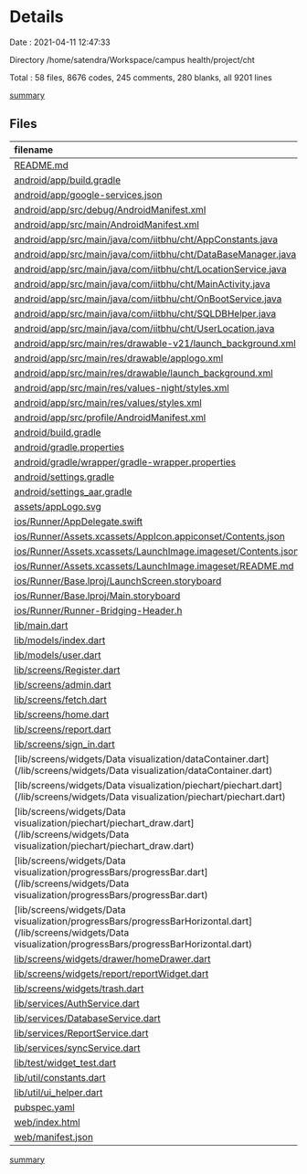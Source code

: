# Details

Date : 2021-04-11 12:47:33

Directory /home/satendra/Workspace/campus health/project/cht

Total : 58 files,  8676 codes, 245 comments, 280 blanks, all 9201 lines

[summary](results.md)

## Files
| filename | language | code | comment | blank | total |
| :--- | :--- | ---: | ---: | ---: | ---: |
| [README.md](/README.md) | Markdown | 10 | 0 | 7 | 17 |
| [android/app/build.gradle](/android/app/build.gradle) | Groovy | 48 | 3 | 8 | 59 |
| [android/app/google-services.json](/android/app/google-services.json) | JSON | 92 | 0 | 0 | 92 |
| [android/app/src/debug/AndroidManifest.xml](/android/app/src/debug/AndroidManifest.xml) | XML | 4 | 3 | 1 | 8 |
| [android/app/src/main/AndroidManifest.xml](/android/app/src/main/AndroidManifest.xml) | XML | 51 | 11 | 4 | 66 |
| [android/app/src/main/java/com/iitbhu/cht/AppConstants.java](/android/app/src/main/java/com/iitbhu/cht/AppConstants.java) | Java | 9 | 0 | 1 | 10 |
| [android/app/src/main/java/com/iitbhu/cht/DataBaseManager.java](/android/app/src/main/java/com/iitbhu/cht/DataBaseManager.java) | Java | 126 | 1 | 19 | 146 |
| [android/app/src/main/java/com/iitbhu/cht/LocationService.java](/android/app/src/main/java/com/iitbhu/cht/LocationService.java) | Java | 74 | 37 | 14 | 125 |
| [android/app/src/main/java/com/iitbhu/cht/MainActivity.java](/android/app/src/main/java/com/iitbhu/cht/MainActivity.java) | Java | 73 | 8 | 10 | 91 |
| [android/app/src/main/java/com/iitbhu/cht/OnBootService.java](/android/app/src/main/java/com/iitbhu/cht/OnBootService.java) | Java | 39 | 6 | 3 | 48 |
| [android/app/src/main/java/com/iitbhu/cht/SQLDBHelper.java](/android/app/src/main/java/com/iitbhu/cht/SQLDBHelper.java) | Java | 77 | 4 | 9 | 90 |
| [android/app/src/main/java/com/iitbhu/cht/UserLocation.java](/android/app/src/main/java/com/iitbhu/cht/UserLocation.java) | Java | 92 | 0 | 18 | 110 |
| [android/app/src/main/res/drawable-v21/launch_background.xml](/android/app/src/main/res/drawable-v21/launch_background.xml) | XML | 9 | 2 | 3 | 14 |
| [android/app/src/main/res/drawable/applogo.xml](/android/app/src/main/res/drawable/applogo.xml) | XML | 5,095 | 0 | 1 | 5,096 |
| [android/app/src/main/res/drawable/launch_background.xml](/android/app/src/main/res/drawable/launch_background.xml) | XML | 9 | 2 | 2 | 13 |
| [android/app/src/main/res/values-night/styles.xml](/android/app/src/main/res/values-night/styles.xml) | XML | 9 | 9 | 1 | 19 |
| [android/app/src/main/res/values/styles.xml](/android/app/src/main/res/values/styles.xml) | XML | 9 | 9 | 1 | 19 |
| [android/app/src/profile/AndroidManifest.xml](/android/app/src/profile/AndroidManifest.xml) | XML | 4 | 3 | 1 | 8 |
| [android/build.gradle](/android/build.gradle) | Groovy | 26 | 0 | 6 | 32 |
| [android/gradle.properties](/android/gradle.properties) | Properties | 3 | 0 | 1 | 4 |
| [android/gradle/wrapper/gradle-wrapper.properties](/android/gradle/wrapper/gradle-wrapper.properties) | Properties | 5 | 1 | 1 | 7 |
| [android/settings.gradle](/android/settings.gradle) | Groovy | 8 | 0 | 4 | 12 |
| [android/settings_aar.gradle](/android/settings_aar.gradle) | Groovy | 1 | 0 | 1 | 2 |
| [assets/appLogo.svg](/assets/appLogo.svg) | XML | 49 | 0 | 0 | 49 |
| [ios/Runner/AppDelegate.swift](/ios/Runner/AppDelegate.swift) | Swift | 12 | 0 | 2 | 14 |
| [ios/Runner/Assets.xcassets/AppIcon.appiconset/Contents.json](/ios/Runner/Assets.xcassets/AppIcon.appiconset/Contents.json) | JSON | 122 | 0 | 1 | 123 |
| [ios/Runner/Assets.xcassets/LaunchImage.imageset/Contents.json](/ios/Runner/Assets.xcassets/LaunchImage.imageset/Contents.json) | JSON | 23 | 0 | 1 | 24 |
| [ios/Runner/Assets.xcassets/LaunchImage.imageset/README.md](/ios/Runner/Assets.xcassets/LaunchImage.imageset/README.md) | Markdown | 3 | 0 | 2 | 5 |
| [ios/Runner/Base.lproj/LaunchScreen.storyboard](/ios/Runner/Base.lproj/LaunchScreen.storyboard) | XML | 36 | 1 | 1 | 38 |
| [ios/Runner/Base.lproj/Main.storyboard](/ios/Runner/Base.lproj/Main.storyboard) | XML | 25 | 1 | 1 | 27 |
| [ios/Runner/Runner-Bridging-Header.h](/ios/Runner/Runner-Bridging-Header.h) | C++ | 1 | 0 | 1 | 2 |
| [lib/main.dart](/lib/main.dart) | Dart | 31 | 1 | 5 | 37 |
| [lib/models/index.dart](/lib/models/index.dart) | Dart | 10 | 0 | 3 | 13 |
| [lib/models/user.dart](/lib/models/user.dart) | Dart | 28 | 0 | 4 | 32 |
| [lib/screens/Register.dart](/lib/screens/Register.dart) | Dart | 130 | 2 | 4 | 136 |
| [lib/screens/admin.dart](/lib/screens/admin.dart) | Dart | 95 | 1 | 4 | 100 |
| [lib/screens/fetch.dart](/lib/screens/fetch.dart) | Dart | 55 | 1 | 4 | 60 |
| [lib/screens/home.dart](/lib/screens/home.dart) | Dart | 516 | 21 | 12 | 549 |
| [lib/screens/report.dart](/lib/screens/report.dart) | Dart | 371 | 15 | 2 | 388 |
| [lib/screens/sign_in.dart](/lib/screens/sign_in.dart) | Dart | 38 | 0 | 4 | 42 |
| [lib/screens/widgets/Data visualization/dataContainer.dart](/lib/screens/widgets/Data visualization/dataContainer.dart) | Dart | 34 | 0 | 3 | 37 |
| [lib/screens/widgets/Data visualization/piechart/piechart.dart](/lib/screens/widgets/Data visualization/piechart/piechart.dart) | Dart | 112 | 0 | 5 | 117 |
| [lib/screens/widgets/Data visualization/piechart/piechart_draw.dart](/lib/screens/widgets/Data visualization/piechart/piechart_draw.dart) | Dart | 35 | 11 | 10 | 56 |
| [lib/screens/widgets/Data visualization/progressBars/progressBar.dart](/lib/screens/widgets/Data visualization/progressBars/progressBar.dart) | Dart | 37 | 0 | 2 | 39 |
| [lib/screens/widgets/Data visualization/progressBars/progressBarHorizontal.dart](/lib/screens/widgets/Data visualization/progressBars/progressBarHorizontal.dart) | Dart | 41 | 0 | 2 | 43 |
| [lib/screens/widgets/drawer/homeDrawer.dart](/lib/screens/widgets/drawer/homeDrawer.dart) | Dart | 220 | 0 | 4 | 224 |
| [lib/screens/widgets/report/reportWidget.dart](/lib/screens/widgets/report/reportWidget.dart) | Dart | 377 | 18 | 6 | 401 |
| [lib/screens/widgets/trash.dart](/lib/screens/widgets/trash.dart) | Dart | 0 | 0 | 2 | 2 |
| [lib/services/AuthService.dart](/lib/services/AuthService.dart) | Dart | 72 | 1 | 11 | 84 |
| [lib/services/DatabaseService.dart](/lib/services/DatabaseService.dart) | Dart | 44 | 2 | 11 | 57 |
| [lib/services/ReportService.dart](/lib/services/ReportService.dart) | Dart | 140 | 2 | 15 | 157 |
| [lib/services/syncService.dart](/lib/services/syncService.dart) | Dart | 2 | 0 | 2 | 4 |
| [lib/test/widget_test.dart](/lib/test/widget_test.dart) | Dart | 14 | 10 | 7 | 31 |
| [lib/util/constants.dart](/lib/util/constants.dart) | Dart | 19 | 0 | 5 | 24 |
| [lib/util/ui_helper.dart](/lib/util/ui_helper.dart) | Dart | 32 | 0 | 3 | 35 |
| [pubspec.yaml](/pubspec.yaml) | YAML | 30 | 44 | 19 | 93 |
| [web/index.html](/web/index.html) | HTML | 26 | 15 | 5 | 46 |
| [web/manifest.json](/web/manifest.json) | JSON | 23 | 0 | 1 | 24 |

[summary](results.md)